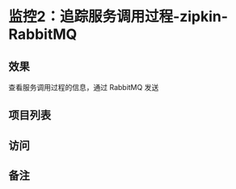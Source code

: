 #   监控2：追踪服务调用过程-zipkin-RabbitMQ


##  效果

查看服务调用过程的信息，通过 RabbitMQ 发送


##  项目列表


##  访问


##  备注

